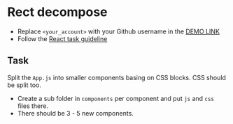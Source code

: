 # Rect decompose
- Replace `<your_account>` with your Github username in the [DEMO LINK](https://podlesnyi-pavel.github.io/react_decompose/)
- Follow the [React task guideline](https://github.com/mate-academy/react_task-guideline#react-tasks-guideline)

## Task
Split the `App.js` into smaller components basing on CSS blocks. CSS should be split too.
- Create a sub folder in `components` per component and put `js` and `css` files there.
- There should be 3 - 5 new components.